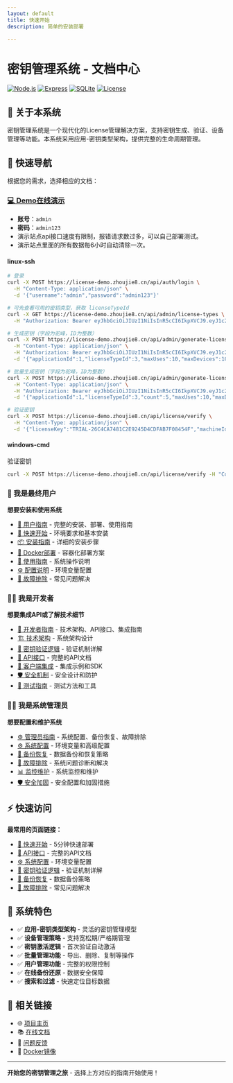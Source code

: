 ```yaml
---
layout: default
title: 快速开始
description: 简单的安装部署

---
```


# 密钥管理系统 - 文档中心

[![Node.js](https://img.shields.io/badge/Node.js-18+-green.svg)](https://nodejs.org/)
[![Express](https://img.shields.io/badge/Express-4.18+-blue.svg)](https://expressjs.com/)
[![SQLite](https://img.shields.io/badge/SQLite-3.0+-orange.svg)](https://www.sqlite.org/)
[![License](https://img.shields.io/badge/License-MIT-yellow.svg)](https://github.com/vbskycn/License/blob/main/LICENSE)

## 📖 关于本系统

密钥管理系统是一个现代化的License管理解决方案，支持密钥生成、验证、设备管理等功能。本系统采用应用-密钥类型架构，提供完整的生命周期管理。

## 🚀 快速导航

根据您的需求，选择相应的文档：

### [💻 Demo在线演示](https://license-demo.zhoujie8.cn/)  

- **账号**：`admin`  
- **密码**：`admin123`  
- 演示站点api接口速度有限制，报错请求数过多，可以自己部署测试。
- 演示站点里面的所有数据每6小时自动清除一次。

#### linux-ssh

```bash
# 登录
curl -X POST https://license-demo.zhoujie8.cn/api/auth/login \
  -H "Content-Type: application/json" \
  -d '{"username":"admin","password":"admin123"}'

# 可先查看可用的密钥类型，获取 licenseTypeId
curl -X GET https://license-demo.zhoujie8.cn/api/admin/license-types \
  -H "Authorization: Bearer eyJhbGciOiJIUzI1NiIsInR5cCI6IkpXVCJ9.eyJ1c2VySWQiOjEsInVzZXJuYW1lIjoiYWRtaW4iLCJyb2xlIjoiYWRtaW4iLCJpYXQiOjE3NTQ2MjkxMDIsImV4cCI6MTc1NDYzNjMwMn0.mRLX4DqwYWPkwQRAdc8n8nwNHWe6_cDrF6vKBp4lJsc"

# 生成密钥（字段为驼峰，ID为整数）
curl -X POST https://license-demo.zhoujie8.cn/api/admin/generate-license \
  -H "Content-Type: application/json" \
  -H "Authorization: Bearer eyJhbGciOiJIUzI1NiIsInR5cCI6IkpXVCJ9.eyJ1c2VySWQiOjEsInVzZXJuYW1lIjoiYWRtaW4iLCJyb2xlIjoiYWRtaW4iLCJpYXQiOjE3NTQ2MjkxMDIsImV4cCI6MTc1NDYzNjMwMn0.mRLX4DqwYWPkwQRAdc8n8nwNHWe6_cDrF6vKBp4lJsc" \
  -d '{"applicationId":1,"licenseTypeId":3,"maxUses":10,"maxDevices":10,"validityDays":365}'

# 批量生成密钥（字段为驼峰，ID为整数）
curl -X POST https://license-demo.zhoujie8.cn/api/admin/generate-licenses \
  -H "Content-Type: application/json" \
  -H "Authorization: Bearer eyJhbGciOiJIUzI1NiIsInR5cCI6IkpXVCJ9.eyJ1c2VySWQiOjEsInVzZXJuYW1lIjoiYWRtaW4iLCJyb2xlIjoiYWRtaW4iLCJpYXQiOjE3NTQ2MjkxMDIsImV4cCI6MTc1NDYzNjMwMn0.mRLX4DqwYWPkwQRAdc8n8nwNHWe6_cDrF6vKBp4lJsc" \
  -d '{"applicationId":1,"licenseTypeId":3,"count":5,"maxUses":10,"maxDevices":10,"validityDays":365}'

# 验证密钥
curl -X POST https://license-demo.zhoujie8.cn/api/license/verify \
  -H "Content-Type: application/json" \
  -d '{"licenseKey":"TRIAL-26C4CA7481C2E9245D4CDFAB7F08454F","machineId":"machine_1213"}'
```

#### windows-cmd

验证密钥

```bash
curl -X POST https://license-demo.zhoujie8.cn/api/license/verify -H "Content-Type: application/json" -d "{\"licenseKey\":\"TRIAL-26C4CA7481C2E9245D4CDFAB7F08454F\",\"machineId\":\"test-device-091\"}"
```



### 👤 我是最终用户

**想要安装和使用系统**

  - [📖 用户指南](user-guide.md) - 完整的安装、部署、使用指南
  - [🚀 快速开始](user-guide.md#_1) - 环境要求和基本安装
  - [📦 安装指南](user-guide.md#_6) - 详细的安装步骤
  - [🐳 Docker部署](user-guide.md#docker) - 容器化部署方案
  - [📖 使用指南](user-guide.md#_12) - 系统操作说明
  - [⚙️ 配置说明](user-guide.md#_21) - 环境变量配置
  - [🔧 故障排除](user-guide.md#_27) - 常见问题解决

### 👨‍💻 我是开发者

**想要集成API或了解技术细节**

  - [🔧 开发者指南](developer-guide.md) - 技术架构、API接口、集成指南
  - [🏗️ 技术架构](developer-guide.md#_1) - 系统架构设计
  - [🔐 密钥验证逻辑](developer-guide.md#_6) - 验证机制详解
  - [📡 API接口](developer-guide.md#api) - 完整的API文档
  - [🔗 客户端集成](developer-guide.md#_34) - 集成示例和SDK
  - [🛡️ 安全机制](developer-guide.md#_40) - 安全设计和防护
  - [🧪 测试指南](developer-guide.md#_42) - 测试方法和工具

### 👨‍💼 我是系统管理员

**想要配置和维护系统**

  - [⚙️ 管理员指南](admin-guide.md) - 系统配置、备份恢复、故障排除
  - [⚙️ 系统配置](admin-guide.md#_1) - 环境变量和高级配置
  - [💾 备份恢复](admin-guide.md#_15) - 数据备份和恢复策略
  - [🔧 故障排除](admin-guide.md#_28) - 系统问题诊断和解决
  - [📊 监控维护](admin-guide.md#_36) - 系统监控和维护
  - [🛡️ 安全加固](admin-guide.md#_46) - 安全配置和加固措施

## ⚡ 快速访问

**最常用的页面链接：**

- [🚀 快速开始](user-guide.md#_1) - 5分钟快速部署
- [📡 API接口](developer-guide.md#api) - 完整的API文档
- [⚙️ 系统配置](admin-guide.md#_1) - 环境变量配置
- [🔐 密钥验证逻辑](developer-guide.md#_6) - 验证机制详解
- [💾 备份恢复](admin-guide.md#_15) - 数据备份策略
- [🔧 故障排除](user-guide.md#_27) - 常见问题解决

## 🎯 系统特色

- ✅ **应用-密钥类型架构** - 灵活的密钥管理模型
- ✅ **设备管理策略** - 支持宽松期/严格期管理
- ✅ **密钥激活逻辑** - 首次验证自动激活
- ✅ **批量管理功能** - 导出、删除、复制等操作
- ✅ **用户管理功能** - 完整的权限控制
- ✅ **在线备份还原** - 数据安全保障
- ✅ **搜索和过滤** - 快速定位目标数据

## 🔗 相关链接

- 🌐 [项目主页](https://github.com/vbskycn/LicenseM)
- 📚 [在线文档](https://license.zhoujie8.cn/)
- 🐛 [问题反馈](https://github.com/vbskycn/LicenseM/issues)
- 🐳 [Docker镜像](https://hub.docker.com/r/zhoujie218/license-management-system)

---

**开始您的密钥管理之旅** - 选择上方对应的指南开始使用！ 